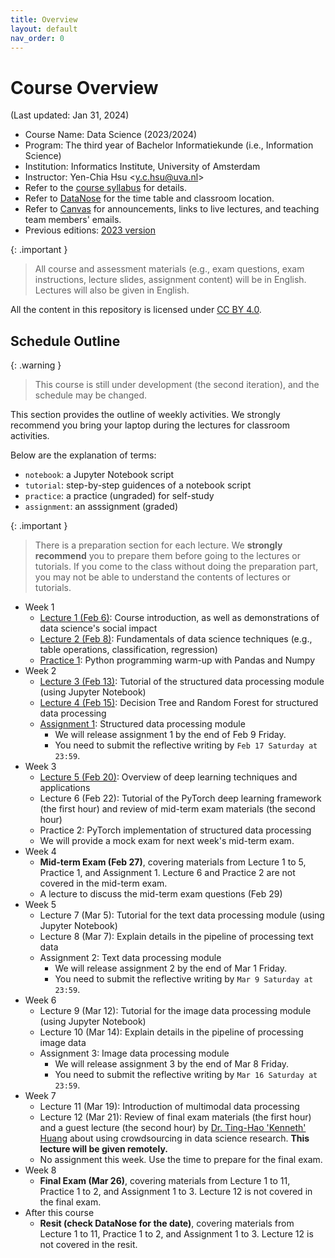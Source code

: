 ```yaml
---
title: Overview
layout: default
nav_order: 0
---
```


# Course Overview

(Last updated: Jan 31, 2024)

- Course Name: Data Science (2023/2024)
- Program: The third year of Bachelor Informatiekunde (i.e., Information Science)
- Institution: Informatics Institute, University of Amsterdam
- Instructor: Yen-Chia Hsu \<y.c.hsu@uva.nl\>
- Refer to the [course syllabus](syllabus) for details.
- Refer to [DataNose](https://datanose.nl/) for the time table and classroom location.
- Refer to [Canvas](https://canvas.uva.nl/) for announcements, links to live lectures, and teaching team members' emails.
- Previous editions: [2023 version](https://multix.io/data-science-book-uva-2023/)

{: .important }
> All course and assessment materials (e.g., exam questions, exam instructions, lecture slides, assignment content) will be in English. Lectures will also be given in English.

All the content in this repository is licensed under [CC BY 4.0](https://creativecommons.org/licenses/by/4.0/).

## <a name="schedule"></a>Schedule Outline

{: .warning }
> This course is still under development (the second iteration), and the schedule may be changed.

This section provides the outline of weekly activities. We strongly recommend you bring your laptop during the lectures for classroom activities.

Below are the explanation of terms:
- `notebook`: a Jupyter Notebook script
- `tutorial`: step-by-step guidences of a notebook script
- `practice`: a practice (ungraded) for self-study
- `assignment`: an asssignment (graded)

{: .important }
> There is a preparation section for each lecture. We **strongly recommend** you to prepare them before going to the lectures or tutorials. If you come to the class without doing the preparation part, you may not be able to understand the contents of lectures or tutorials.

- Week 1
  - [Lecture 1 (Feb 6)](lectures/lec1): Course introduction, as well as demonstrations of data science's social impact
  - [Lecture 2 (Feb 8)](lectures/lec2): Fundamentals of data science techniques (e.g., table operations, classification, regression)
  - [Practice 1](practices/python-warm-up): Python programming warm-up with Pandas and Numpy
- Week 2
  - [Lecture 3 (Feb 13)](lectures/lec3): Tutorial of the structured data processing module (using Jupyter Notebook)
  - [Lecture 4 (Feb 15)](lectures/lec4): Decision Tree and Random Forest for structured data processing
  - [Assignment 1](assignments/assignment-structured-data): Structured data processing module
    - We will release assignment 1 by the end of Feb 9 Friday.
    - You need to submit the reflective writing by `Feb 17 Saturday at 23:59`.
- Week 3
  - [Lecture 5 (Feb 20)](lectures/lec5): Overview of deep learning techniques and applications
  - Lecture 6 (Feb 22): Tutorial of the PyTorch deep learning framework (the first hour) and review of mid-term exam materials (the second hour)
  - Practice 2: PyTorch implementation of structured data processing
  - We will provide a mock exam for next week's mid-term exam.
- Week 4
  - **Mid-term Exam (Feb 27)**, covering materials from Lecture 1 to 5, Practice 1, and Assignment 1. Lecture 6 and Practice 2 are not covered in the mid-term exam.
  - A lecture to discuss the mid-term exam questions (Feb 29)
- Week 5
  - Lecture 7 (Mar 5): Tutorial for the text data processing module (using Jupyter Notebook)
  - Lecture 8 (Mar 7): Explain details in the pipeline of processing text data
  - Assignment 2: Text data processing module
    - We will release assignment 2 by the end of Mar 1 Friday.
    - You need to submit the reflective writing by `Mar 9 Saturday at 23:59`.
- Week 6
  - Lecture 9 (Mar 12): Tutorial for the image data processing module (using Jupyter Notebook)
  - Lecture 10 (Mar 14): Explain details in the pipeline of processing image data
  - Assignment 3: Image data processing module
    - We will release assignment 3 by the end of Mar 8 Friday.
    - You need to submit the reflective writing by `Mar 16 Saturday at 23:59`.
- Week 7
  - Lecture 11 (Mar 19): Introduction of multimodal data processing
  - Lecture 12 (Mar 21): Review of final exam materials (the first hour) and a guest lecture (the second hour) by [Dr. Ting-Hao 'Kenneth' Huang](https://crowd.ist.psu.edu/) about using crowdsourcing in data science research. **This lecture will be given remotely.**
  - No assignment this week. Use the time to prepare for the final exam.
- Week 8
  - **Final Exam (Mar 26)**, covering materials from Lecture 1 to 11, Practice 1 to 2, and Assignment 1 to 3. Lecture 12 is not covered in the final exam.
- After this course
  - **Resit (check DataNose for the date)**, covering materials from Lecture 1 to 11, Practice 1 to 2, and Assignment 1 to 3. Lecture 12 is not covered in the resit.
